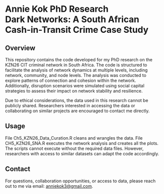 <h1> Annie Kok PhD Research <br>
Dark Networks: A South African Cash-in-Transit Crime Case Study</h1>

<h2>Overview</h2>

This repository contains the code developed for my PhD research on the KZN26 CIT criminal network in South Africa. The code is structured to facilitate the analysis of network dynamics at multiple levels, including network, community, and node levels. The analysis was conducted to explore patterns of connection and cohesion within the network. Additionally, disruption scenarios were simulated using social capital strategies to assess their impact on network stability and resilience.

Due to ethical considerations, the data used in this research cannot be publicly shared. Researchers interested in accessing the data or collaborating on similar projects are encouraged to contact me directly.

<h2>Usage</h2>

File Ch5_KZN26_Data_Curation.R cleans and wrangles the data. File CH5_KZN26_SNA.R executes the network analysis and creates all the plots. The scripts cannot execute without the required data files. However, researchers with access to similar datasets can adapt the code accordingly.

<h2>Contact</h2>

For questions, collaboration opportunities, or access to data, please reach out to me via email: anniekok3@gmail.com.
